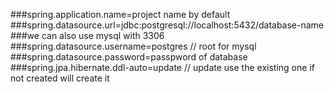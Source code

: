###spring.application.name=project name by default <br />
###spring.datasource.url=jdbc:postgresql://localhost:5432/database-name <br />
###we can also use mysql with 3306 <br />
###spring.datasource.username=postgres // root for mysql <br />
###spring.datasource.password=passpword of database <br />
###spring.jpa.hibernate.ddl-auto=update // update use the existing one if not created will create it <br />
